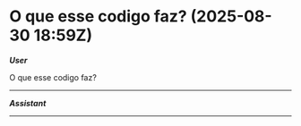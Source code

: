 <!-- Generated by SpecStory -->

# O que esse codigo faz? (2025-08-30 18:59Z)

_**User**_

O que esse codigo faz?

---

_**Assistant**_



---

